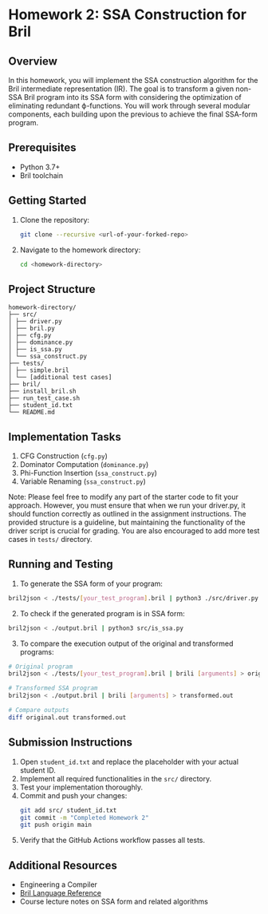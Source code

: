 # Homework 2: SSA Construction for Bril

## Overview

In this homework, you will implement the SSA construction algorithm for the Bril intermediate representation (IR). The goal is to transform a given non-SSA Bril program into its SSA form with considering the optimization of eliminating redundant ϕ-functions. You will work through several modular components, each building upon the previous to achieve the final SSA-form program.

## Prerequisites

- Python 3.7+
- Bril toolchain

## Getting Started

1. Clone the repository:
   ```bash
   git clone --recursive <url-of-your-forked-repo>
   ```

2. Navigate to the homework directory:
   ```bash
   cd <homework-directory>
   ```

## Project Structure
```
homework-directory/
├── src/
│ ├── driver.py
│ ├── bril.py
│ ├── cfg.py
│ ├── dominance.py
│ ├── is_ssa.py
│ └── ssa_construct.py
├── tests/
│ ├── simple.bril
│ └── [additional test cases]
├── bril/
├── install_bril.sh
├── run_test_case.sh
├── student_id.txt
└── README.md
```


## Implementation Tasks

1. CFG Construction (`cfg.py`)
2. Dominator Computation (`dominance.py`)
3. Phi-Function Insertion (`ssa_construct.py`)
4. Variable Renaming (`ssa_construct.py`)

Note: Please feel free to modify any part of the starter code to fit your approach. However, you must ensure that when we run your driver.py, it should function correctly as outlined in the assignment instructions. The provided structure is a guideline, but maintaining the functionality of the driver script is crucial for grading. You are also encouraged to add more test cases in `tests/` directory.

## Running and Testing

1. To generate the SSA form of your program:
```bash
bril2json < ./tests/[your_test_program].bril | python3 ./src/driver.py | bril2txt > output.bril
```
2. To check if the generated program is in SSA form:
```bash
bril2json < ./output.bril | python3 src/is_ssa.py
```
3. To compare the execution output of the original and transformed programs:
```bash
# Original program
bril2json < ./tests/[your_test_program].bril | brili [arguments] > original.out

# Transformed SSA program
bril2json < ./output.bril | brili [arguments] > transformed.out

# Compare outputs
diff original.out transformed.out
```


## Submission Instructions

1. Open `student_id.txt` and replace the placeholder with your actual student ID.
2. Implement all required functionalities in the `src/` directory.
3. Test your implementation thoroughly.
4. Commit and push your changes:
   ```bash
   git add src/ student_id.txt
   git commit -m "Completed Homework 2"
   git push origin main
   ```
5. Verify that the GitHub Actions workflow passes all tests.

## Additional Resources

- Engineering a Compiler
- [Bril Language Reference](https://capra.cs.cornell.edu/bril/lang/index.html)
- Course lecture notes on SSA form and related algorithms
